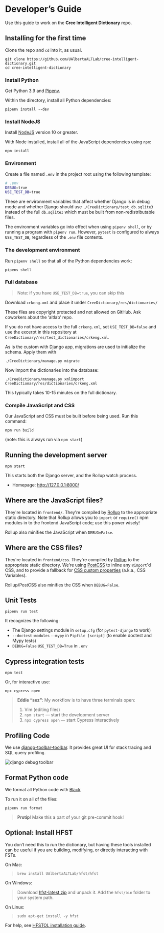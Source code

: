Developer’s Guide
=================

Use this guide to work on the **Cree Intelligent Dictionary** repo.


Installing for the first time
-----------------------------

Clone the repo and `cd` into it, as usual.

    git clone https://github.com/UAlbertaALTLab/cree-intelligent-dictionary.git
    cd cree-intelligent-dictionary

### Install Python

Get Python 3.9 and [Pipenv](https://github.com/pypa/pipenv#installation).

Within the directory, install all Python dependencies:

    pipenv install --dev

### Install NodeJS

Install [NodeJS][] version 10 or greater.

[NodeJS]: https://nodejs.org/

With Node installed, install all of the JavaScript dependencies using `npm`:

    npm install

### Environment

Create a file named `.env` in the project root using the following
template:

```sh
# .env
DEBUG=true
USE_TEST_DB=true
```

These are environment variables that affect whether Django is in debug
mode and whether Django should use `./CreeDictionary/test_db.sqlite3`
instead of the full `db.sqlite3` which must be built from
non-redistributable files.

The environment variables go into effect when using `pipenv shell`, or by
running a program with `pipenv run`. However, `pytest` is configured to
always `USE_TEST_DB`, regardless of the `.env` file contents.

### The development environment

Run `pipenv shell` so that all of the Python dependencies work:

    pipenv shell

### Full database

> Note: if you have `USE_TEST_DB=true`, you can skip this

Download `crkeng.xml` and place it under `CreeDictionary/res/dictionaries/`

These files are copyright protected and not allowed on GitHub. Ask
coworkers about the ‘altlab’ repo.

If you do not have access to the full `crkeng.xml`, set `USE_TEST_DB=false`
and use the excerpt in this repository at
`CreeDictionary/res/test_dictionaries/crkeng.xml`.

As is the custom with Django app, migrations are used to initialize the
schema. Apply them with

    ./CreeDictionary/manage.py migrate

Now import the dictionaries into the database:

    ./CreeDictionary/manage.py xmlimport CreeDictionary/res/dictionaries/crkeng.xml

This typically takes 10-15 minutes on the full dictionary.

### Compile JavaScript and CSS

Our JavaScript and CSS must be built before being used. Run this
command:

    npm run build

(note: this is always run via `npm start`)


Running the development server
------------------------------

    npm start

This starts both the Django server, and the Rollup watch process.

 - Homepage: <http://127.0.0.1:8000/>


Where are the JavaScript files?
-------------------------------

They're located in `frontend/`. They're compiled by [Rollup][] to the
appropriate static directory. Note that Rollup allows you to `import` or
`require()` npm modules in to the frontend JavaScript code; use this
power wisely!

Rollup also minifies the JavaScript when `DEBUG=False`.


Where are the CSS files?
-------------------------------

They're located in `frontend/css`.  They're compiled by [Rollup][] to the
appropriate static directory. We're using [PostCSS][] to inline
any `@import`'d CSS, and to provide a fallback for
[CSS custom properties](https://developer.mozilla.org/en-US/docs/Web/CSS/--*) (a.k.a., CSS Variables).

Rollup/PostCSS also minifies the CSS when `DEBUG=False`.


Unit Tests
----------

    pipenv run test

It recognizes the following:

 - The Django settings module in `setup.cfg` (for `pytest-django` to work)
 - `--doctest-modules` `--mypy` in `Pipfile [script]` (to enable doctest and Mypy tests)
 - `DEBUG=False` `USE_TEST_DB=True` in `.env`


Cypress integration tests
-------------------------

    npm test

Or, for interactive use:

    npx cypress open

> **Eddie “sez”**: My workflow is to have three terminals open:
>
> 1. Vim (editing files)
> 2. `npm start` — start the development server
> 3. `npx cypress open` — start Cypress interactively 
>

Profiling Code
--------------

We use [django-toolbar-toolbar](https://django-debug-toolbar.readthedocs.io/en/latest/). 
It provides great UI for stack tracing and SQL query profiling.

![django debug toolbar](images/django-debug-toolbar.png)


Format Python code
------------------

We format all Python code with [Black](https://black.readthedocs.io/en/stable/)

To run it on all of the files:

    pipenv run format

> **Protip**! Make this a part of your git pre-commit hook!

Optional: Install HFST
----------------------

You don’t need this to run the dictionary, but having these tools installed
can be useful if you are building, modifying, or directly interacting with
FSTs.

On Mac:

>     brew install UAlbertaALTLab/hfst/hfst

On Windows:

> Download [hfst-latest.zip](https://apertium.projectjj.com/win32/nightly/)
> and unpack it. Add the `hfst/bin` folder to your system path.

On Linux:

>     sudo apt-get install -y hfst

For help, see [HFSTOL installation guide](https://github.com/hfst/hfst#installation-packages-for-debian-and-ubuntu).


<!-- links -->

[Rollup]: https://rollupjs.org/guide/en/
[PostCSS]: https://postcss.org/

